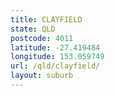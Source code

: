 ```yaml
---
title: CLAYFIELD
state: QLD
postcode: 4011
latitude: -27.419484
longitude: 153.059749
url: /qld/clayfield/
layout: suburb
---
```

